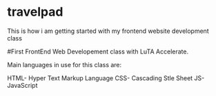 # travelpad
This is how i am getting started with my frontend website development class

#First FrontEnd Web Developement class with LuTA Accelerate.

Main languages in use for this class are:

HTML- Hyper Text Markup Language
CSS- Cascading Stle Sheet
JS- JavaScript